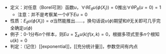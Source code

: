 - 定义：对任意（Borel可测）函数$u$，$\forall \theta E_\theta u(\phi(X_i))=0$推出$\forall \theta P_\theta (u=0)=1$
  - 注意：并不是考察某一个$\theta$下$Eu=0$
- 性质：$E_\theta u(\phi(X_i))=a$当然能推出……，换句话说$u(\phi)$期望和$\theta$无关即可几乎完全确定$u(\phi)$
- 例子：0-1分布$n$个样本，则$Eu=\sum_k u(k)f(x,k)=0$，根据多项式至多$n$个根知$u(k)=0$
- 判定：（记住）[[exponential]]，[[充分统计量]]，参数空间有内点